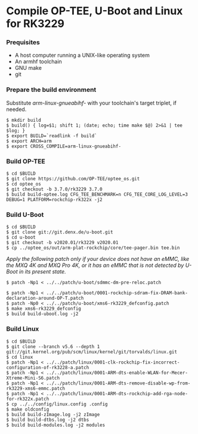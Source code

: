 # Compile OP-TEE, U-Boot and Linux for RK3229


### Prequisites

- A host computer running a UNIX-like operating system
- An armhf toolchain
- GNU make
- git


### Prepare the build environment

Substitute *arm-linux-gnueabihf-* with your toolchain's target triplet, if needed.

```
$ mkdir build
$ build() { log=$1; shift 1; (date; echo; time make $@) 2>&1 | tee $log; }
$ export BUILD=`readlink -f build`
$ export ARCH=arm
$ export CROSS_COMPILE=arm-linux-gnueabihf-
```


### Build OP-TEE

```
$ cd $BUILD
$ git clone https://github.com/OP-TEE/optee_os.git
$ cd optee_os
$ git checkout -b 3.7.0/rk3229 3.7.0
$ build build-optee.log CFG_TEE_BENCHMARK=n CFG_TEE_CORE_LOG_LEVEL=3 DEBUG=1 PLATFORM=rockchip-rk322x -j2
```


### Build U-Boot

```
$ cd $BUILD
$ git clone git://git.denx.de/u-boot.git
$ cd u-boot
$ git checkout -b v2020.01/rk3229 v2020.01
$ cp ../optee_os/out/arm-plat-rockchip/core/tee-pager.bin tee.bin
```

*Apply the following patch only if your device does not have an eMMC, like the MXQ 4K and MXQ Pro 4K, or it has an eMMC that is not detected by U-Boot in its present state.*

```
$ patch -Np1 < ../../patch/u-boot/sdmmc-dm-pre-reloc.patch
```

```
$ patch -Np1 < ../../patch/u-boot/0001-rockchip-sdram-fix-DRAM-bank-declaration-around-OP-T.patch
$ patch -Np0 < ../../patch/u-boot/xms6-rk3229_defconfig.patch
$ make xms6-rk3229_defconfig
$ build build-uboot.log -j2 
```


### Build Linux

```
$ cd $BUILD
$ git clone --branch v5.6 --depth 1 git://git.kernel.org/pub/scm/linux/kernel/git/torvalds/linux.git
$ cd linux
$ patch -Np1 < ../../patch/linux/0001-clk-rockchip-fix-incorrect-configuration-of-rk3228-a.patch
$ patch -Np1 < ../../patch/linux/0001-ARM-dts-enable-WLAN-for-Mecer-Xtreme-Mini-S6.patch
$ patch -Np1 < ../../patch/linux/0001-ARM-dts-remove-disable-wp-from-rk3229-xms6-emmc.patch
$ patch -Np1 < ../../patch/linux/0001-ARM-dts-rockchip-add-rga-node-for-rk322x.patch
$ cp ../../config/linux.config .config
$ make oldconfig
$ build build-zImage.log -j2 zImage
$ build build-dtbs.log -j2 dtbs
$ build build-modules.log -j2 modules
```
